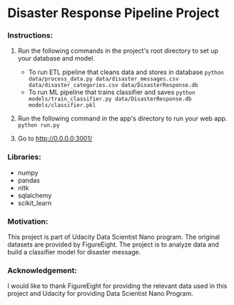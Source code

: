 # Disaster Response Pipeline Project

### Instructions:
1. Run the following commands in the project's root directory to set up your database and model.

    - To run ETL pipeline that cleans data and stores in database
        `python data/process_data.py data/disaster_messages.csv data/disaster_categories.csv data/DisasterResponse.db`
    - To run ML pipeline that trains classifier and saves
        `python models/train_classifier.py data/DisasterResponse.db models/classifier.pkl`

2. Run the following command in the app's directory to run your web app.
    `python run.py`

3. Go to http://0.0.0.0:3001/

### Libraries:
- numpy
- pandas
- nltk
- sqlalchemy
- scikit_learn

### Motivation:
This project is part of Udacity Data Scientist Nano program. The original datasets are provided by FigureEight. 
The project is to analyze data and build a classifier model for disaster message.

### Acknowledgement:
I would like to thank FigureEight for providing the relevant data used in this project and Udacity for providing Data Scientist Nano Program.

